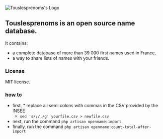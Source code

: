 <p align="center">

![Touslesprenoms's Logo](https://github.com/djaiss/bivouac/assets/61099/d47cc206-6306-4711-8050-2417a4c17dd2)

</p>

## Touslesprenoms is an open source name database.

It contains:

- a complete database of more than 39 000 first names used in France,
- a way to share lists of names with your friends.

### License

MIT license.

### how to

- first, * replace all semi colons with commas in the CSV provided by the INSEE
  * `sed 's/;/,/g' yourfile.csv > newfile.csv`
- next, run the command `php artisan openname:import`
- finally, run the command `php artisan openname:count-total-after-import`

